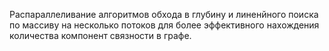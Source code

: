 Распараллеливание алгоритмов обхода в глубину и линенйного поиска по массиву на несколько потоков для более эффективного нахождения количества компонент связности в графе.

